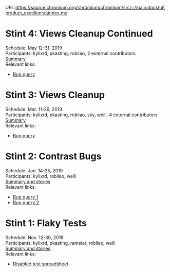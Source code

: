 URL:https://source.chromium.org/chromium/chromium/src/+/main:docs\ui\product_excellence\index.md
# Stint 4: Views Cleanup Continued
Schedule: May 12-31, 2019  
Participants: kylixrd, pkasting, robliao, 2 external contributors  
[Summary](https://groups.google.com/a/google.com/d/topic/chrome-desktop-ui/vOccMw26R5o/discussion)  
Relevant links:
* [Bug query](https://bugs.chromium.org/p/chromium/issues/list?q=hotlist%3DViewsCleanup)

# Stint 3: Views Cleanup
Schedule: Mar. 11-29, 2019  
Participants: kylixrd, pkasting, robliao, sky, weili, 4 external contributors  
[Summary](https://groups.google.com/a/google.com/d/topic/chrome-desktop-ui/VaIS9NmyQOw/discussion)  
Relevant links:
* [Bug query](https://bugs.chromium.org/p/chromium/issues/list?q=hotlist%3DViewsCleanup)

# Stint 2: Contrast Bugs
Schedule: Jan. 14-25, 2019  
Participants: kylixrd, robliao, weili  
[Summary and stories](https://groups.google.com/a/google.com/d/msg/chrome-ui-dev/0TldC1Sq1hE/mkcTmP1DEAAJ)  
Relevant links:
* [Bug query 1](https://bugs.chromium.org/p/chromium/issues/list?can=1&q=label:a11y-q2-18%20contrast&sort=-modified&colspec=ID%20Pri%20M%20Stars%20ReleaseBlock%20Component%20Status%20Owner%20Summary%20OS%20Modified)
* [Bug query 2](https://bugs.chromium.org/p/chromium/issues/list?can=1&q=Team=Accessibility%20label:contrast%20-label:a11y-q2-18&sort=-modified+-status&colspec=ID%20Pri%20M%20Stars%20ReleaseBlock%20Component%20Status%20Owner%20Summary%20OS%20Modified)

# Stint 1: Flaky Tests
Schedule: Nov. 12-30, 2018  
Participants: kylixrd, pkasting, rameier, robliao, weili  
[Summary and stories](https://groups.google.com/a/chromium.org/d/msg/chromium-dev/3UvU4aOVcoE/ekpiaWsmCAAJ)  
Relevant links:
* [Disabled test spreadsheet](https://docs.google.com/spreadsheets/d/1o2L7WzIHwHGZ6cqIcSjbz9s-9Vxr1005JUGTDt5kPOU/edit?pli=1#gid=0)
